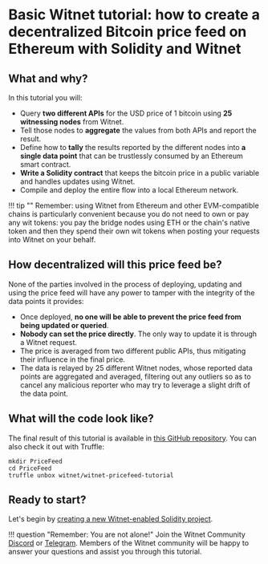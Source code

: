 # Basic Witnet tutorial: how to create a decentralized Bitcoin price feed on Ethereum with Solidity and Witnet

## What and why?

In this tutorial you will:

- Query **two different APIs** for the USD price of 1 bitcoin using **25
  witnessing nodes** from Witnet.
- Tell those nodes to **aggregate** the values from both APIs and report
  the result.
- Define how to **tally** the results reported by the different nodes
  into **a single data point** that can be trustlessly consumed by an
  Ethereum smart contract.
- **Write a Solidity contract** that keeps the bitcoin price in a public
  variable and handles updates using Witnet.
- Compile and deploy the entire flow into a local Ethereum network.

!!! tip ""
    Remember: using Witnet from Ethereum and other EVM-compatible chains
    is particularly convenient because you do not need to own or pay any
    wit tokens: you pay the bridge nodes using ETH or the chain's native
    token and then they spend their own wit tokens when posting your
    requests into Witnet on your behalf. 

## How decentralized will this price feed be?

None of the parties involved in the process of deploying, updating and
using the price feed will have any power to tamper with the integrity of
the data points it provides:

- Once deployed, **no one will be able to prevent the price feed from
  being updated or queried**.
- **Nobody can set the price directly**. The only way to update it is
  through a Witnet request.
- The price is averaged from two different public APIs, thus mitigating
  their influence in the final price.
- The data is relayed by 25 different Witnet nodes, whose reported data
  points are aggregated and averaged, filtering out any outliers so as
  to cancel any malicious reporter who may try to leverage a slight
  drift of the data point.

## What will the code look like?

The final result of this tutorial is available in
[this GitHub repository][pricefeed]. You can also check it out with
Truffle:

```console
mkdir PriceFeed
cd PriceFeed
truffle unbox witnet/witnet-pricefeed-tutorial
```

## Ready to start? 

Let's begin by [creating a new Witnet-enabled Solidity
project][create-project].

!!! question "Remember: You are not alone!"
    Join the Witnet Community [Discord] or [Telegram].
    Members of the Witnet community will be happy to answer your
    questions and assist you through this
    tutorial.

[Discord]: https://discord.gg/X4uurfP
[Telegram]: https://t.me/witnetio
[pricefeed]: https://github.com/stampery-labs/witnet-pricefeed-example
[create-project]: /tutorials/bitcoin-price-feed/create-project
